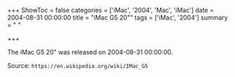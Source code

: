 +++
ShowToc = false
categories = ['iMac', '2004', 'Mac', 'iMac']
date = 2004-08-31 00:00:00
title = "iMac G5 20\""
tags = ['iMac', '2004']
summary = " "

+++

The iMac G5 20" was released on 2004-08-31 00:00:00.

Source: `https://en.wikipedia.org/wiki/IMac_G5`
